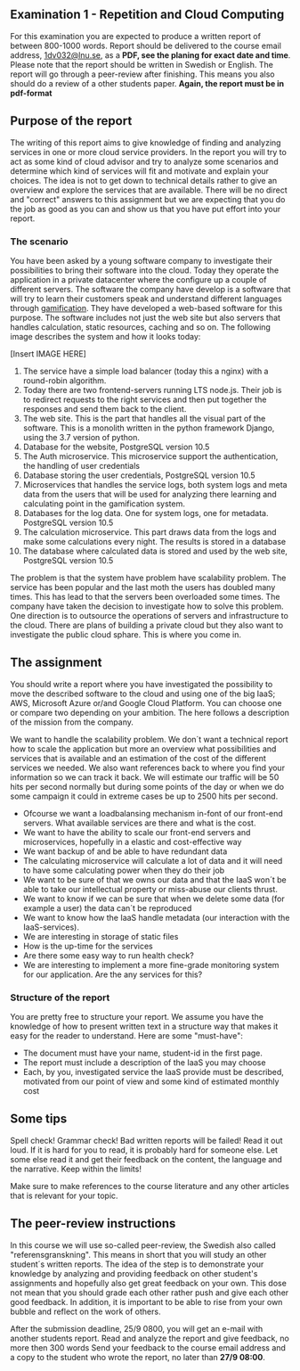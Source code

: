 ## Examination 1 - Repetition and Cloud Computing

For this examination you are expected to produce a written report of between 800-1000 words. Report should be delivered to the course email address, 1dv032@lnu.se, as a **PDF, see the planing for exact date and time**.
Please note that the report should be written in Swedish or English. The report will go through a peer-review after finishing. This means you also should do a review of a other students paper. **Again, the report must be in pdf-format**

## Purpose of the report
The writing of this report aims to give knowledge of finding and analyzing services in one or more cloud service providers. In the report you will try to act as some kind of cloud advisor and try to analyze some scenarios and determine which kind of services will fit and motivate and explain your choices. The idea is not to get down to technical details rather to give an overview and explore the services that are available. There will be no direct and "correct" answers to this assignment but we are expecting that you do the job as good as you can and show us that you have put effort into your report.


### The scenario
You have been asked by a young software company to investigate their possibilities to bring their software into the cloud. Today they operate the application in a private datacenter where the configure up a couple of different servers. The software the company have develop is a software that will try to learn their customers speak and understand different languages through [gamification](https://en.wikipedia.org/wiki/Gamification). They have developed a web-based software for this purpose. The software includes not just the web site but also servers that handles calculation, static resources, caching and so on. The following image describes the system and how it looks today:

[Insert IMAGE HERE]

1. The service have a simple load balancer (today this a nginx) with a round-robin algorithm.
2. Today there are two frontend-servers running LTS node.js. Their job is to redirect requests to the right services and then put together the responses and send them back to the client.
3. The web site. This is the part that handles all the visual part of the software. This is a monolith written in the python framework Django, using the 3.7 version of python.
4. Database for the website, PostgreSQL version 10.5
5. The Auth microservice. This microservice support the authentication, the handling of user credentials
6. Database storing the user credentials, PostgreSQL version 10.5
7. Microservices that handles the service logs, both system logs and meta data from the users that will be used for analyzing there learning and calculating point in the gamification system.
8. Databases for the log data. One for system logs, one for metadata. PostgreSQL version 10.5
9. The calculation microservice. This part draws data from the logs and make some calculations every night. The results is stored in a database
10. The database where calculated data is stored and used by the web site, PostgreSQL version 10.5

The problem is that the system have problem have scalability problem. The service has been popular and the last moth the users has doubled many times. This has lead to that the servers been overloaded some times. The company have taken the decision to investigate how to solve this problem. One direction is to outsource the operations of servers and infrastructure to the cloud. There are plans of building a private cloud but they also want to investigate the public cloud sphare. This is where you come in.

## The assignment
You should write a report where you have investigated the possibility to move the described software to the cloud and using one of the big IaaS; AWS, Microsoft Azure or/and Google Cloud Platform. You can choose one or compare two depending on your ambition. The here follows a description of the mission from the company.

We want to handle the scalability problem. We don´t want a technical report how to scale the application but more an overview what possibilities and services that is available and an estimation of the cost of the different services we needed. We also want references back to where you find your information so we can track it back. 
We will estimate our traffic will be 50 hits per second normally but during some points of the day or when we do some campaign it could in extreme cases be up to 2500 hits per second.

* Ofcourse we want a loadbalansing mechanism in-font of our front-end servers. What available services are there and what is the cost. 
* We want to have the ability to scale our front-end servers and microservices, hopefully in a elastic and cost-effective way
* We want backup of and be able to have redundant data
* The calculating microservice will calculate a lot of data and it will need to have some calculating power when they do their job
* We want to be sure of that we owns our data and that the IaaS won´t be able to take our intellectual property or miss-abuse our clients thrust.
* We want to know if we can be sure that when we delete some data (for example a user) the data can´t be reproduced
* We want to know how the IaaS handle metadata (our interaction with the IaaS-services).
* We are interesting in storage of static files 
* How is the up-time for the services
* Are there some easy way to run health check?
* We are interesting to implement a more fine-grade monitoring system for our application. Are the any services for this?

### Structure of the report

You are pretty free to structure your report. We assume you have the knowledge of how to present written text in a structure way that makes it easy for the reader to understand. Here are some "must-have":

* The document must have your name, student-id in the first page.
* The report must include a description of the IaaS you may choose
* Each, by you, investigated service the IaaS provide must be described, motivated from our point of view and some kind of estimated monthly cost


## Some tips
Spell check! Grammar check! Bad written reports will be failed!
Read it out loud. If it is hard for you to read, it is probably hard for someone else.
Let some else read it and get their feedback on the content, the language and the narrative.
Keep within the limits!

Make sure to make references to the course literature and any other articles that is relevant for your topic.

## The peer-review instructions
In this course we will use so-called peer-review, the Swedish also called "referensgranskning". This means in short that you will study an other student´s written reports. The idea of the step is to demonstrate your knowledge by analyzing and providing feedback on other student's assignments and hopefully also get great feedback on your own. This dose not mean that you should grade each other rather push and give each other good feedback. In addition, it is important to be able to rise from your own bubble and reflect on the work of others.

After the submission deadline, 25/9 0800, you will get an e-mail with another students report.
Read and analyze the report and give feedback, no more then 300 words
Send your feedback to the course email address and a copy to the student who wrote the report, no later than **27/9 08:00**.
